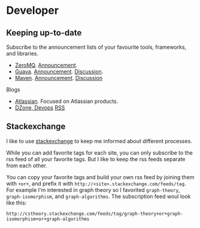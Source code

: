# Developer #

## Keeping up-to-date ##

Subscribe to the announcement lists of your favourite tools, frameworks, and libraries.

- [ZeroMQ](http://www.zeromq.org/). [Announcement](http://lists.zeromq.org/mailman/listinfo/zeromq-announce).
- [Guava](http://code.google.com/p/guava-libraries/). [Announcement](http://groups.google.com/group/guava-announce). [Discussion](http://groups.google.com/group/guava-discuss).
- [Maven](http://maven.apache.org/). [Announcement](announce-subscribe@maven.apache.org). [Discussion](users-subscribe@maven.apache.org)

Blogs

- [Atlassian](http://blogs.atlassian.com/). Focused on Atlassian products.
- [DZone, Devops](http://www.dzone.com/mz/devops) [RSS](http://dzone.com/mz/devops/rss)

## Stackexchange ##

I like to use [stackexchange](http://stackexchange.com/) to keep me informed about different processes.

While you can add favorite tags for each site, you can only subscribe to the rss feed of all your favorite tags. But I like to keep the rss feeds separate from each other.

You can copy your favorite tags and build your own rss feed by joining them with `+or+`, and prefix it with `http://<site>.stackexchange.com/feeds/tag`. For example I'm interested in graph theory so I favorited `graph-theory`, `graph-isomorphism`, and  `graph-algorithms`. The subscription feed woul look like this:

	http://cstheory.stackexchange.com/feeds/tag/graph-theory+or+graph-isomorphism+or+graph-algorithms
